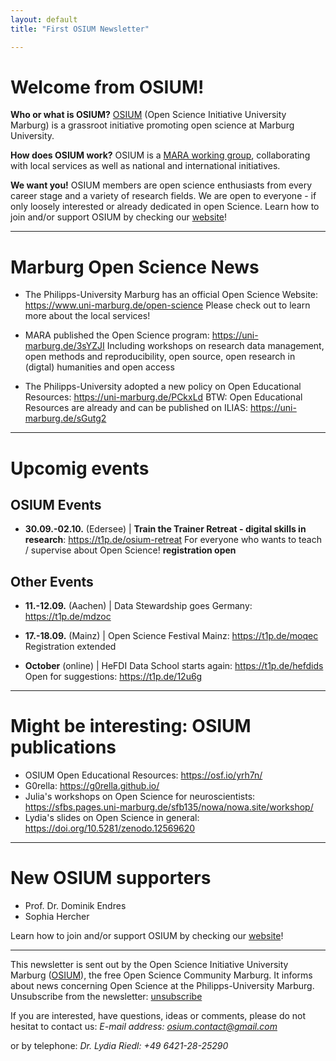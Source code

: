 ```yaml
---
layout: default
title: "First OSIUM Newsletter"

---
```


# Welcome from OSIUM!

**Who or what is OSIUM?**
[OSIUM](https://openscienceinitiativeuniversitymarburg.github.io/) (Open Science Initiative University Marburg) is a grassroot initiative promoting open science at Marburg University. 

**How does OSIUM work?**
OSIUM is a [MARA working group](https://www.uni-marburg.de/en/mara/networking/academic-groups/working-group-35/arbeitsgruppe-35-open-science-initiative-university-marburg-2018), collaborating with local services as well as national and international initiatives.

**We want you!**
OSIUM members are open science enthusiasts from every career stage and a variety of research fields. 
We are open to everyone - if only loosely interested or already dedicated in open Science.
Learn how to join and/or support OSIUM by checking our [website](https://openscienceinitiativeuniversitymarburg.github.io/join.html)!

---

# Marburg Open Science News

* The Philipps-University Marburg has an official Open Science Website: https://www.uni-marburg.de/open-science
Please check out to learn more about the local services!

* MARA published the Open Science program: https://uni-marburg.de/3sYZJI
Including workshops on research data management, open methods and reproducibility, open source, open research in (digtal) humanities and open access

* The Philipps-University adopted a new policy on Open Educational Resources: https://uni-marburg.de/PCkxLd
BTW: Open Educational Resources are already and can be published on ILIAS: https://uni-marburg.de/sGutg2

---

# Upcomig events

## OSIUM Events

* **30.09.-02.10.** (Edersee) | **Train the Trainer Retreat - digital skills in research**: https://t1p.de/osium-retreat
For everyone who wants to teach / supervise about Open Science!
**registration open**

## Other Events

* **11.-12.09.** (Aachen) | Data Stewardship goes Germany: https://t1p.de/mdzoc

* **17.-18.09.** (Mainz) | Open Science Festival Mainz: https://t1p.de/moqec
Registration extended

* **October** (online) | HeFDI Data School starts again: https://t1p.de/hefdids
Open for suggestions: https://t1p.de/12u6g

---

# Might be interesting: OSIUM publications

* OSIUM Open Educational Resources: https://osf.io/yrh7n/
* G0rella: https://g0rella.github.io/
* Julia's workshops on Open Science for neuroscientists: https://sfbs.pages.uni-marburg.de/sfb135/nowa/nowa.site/workshop/
* Lydia's slides on Open Science in general: https://doi.org/10.5281/zenodo.12569620

---

# New OSIUM supporters

* Prof. Dr. Dominik Endres
* Sophia Hercher

Learn how to join and/or support OSIUM by checking our [website](https://openscienceinitiativeuniversitymarburg.github.io/join.html)!

---
This newsletter is sent out by the Open Science Initiative University Marburg ([OSIUM](https://openscienceinitiativeuniversitymarburg.github.io/)), the free Open Science Community Marburg. 
It informs about news concerning Open Science at the Philipps-University Marburg.
Unsubscribe from the newsletter: [unsubscribe](https://www.lists.uni-marburg.de/lists/sympa/info/open-science)

If you are interested, have questions, ideas or comments, please do not hesitat to contact us:
*E-mail address: [osium.contact@gmail.com](mailto:osium.contact@gmail.com)*

or by telephone:
*Dr. Lydia Riedl: +49 6421-28-25290*
